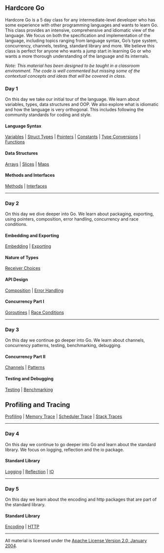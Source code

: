 ## Hardcore Go
Hardcore Go is a 5 day class for any intermediate-level developer who has some experience with other programming languages and wants to learn Go. This class provides an intensive, comprehensive and idiomatic view of the language. We focus on both the specification and implementation of the language, including topics ranging from language syntax, Go’s type system, concurrency, channels, testing, standard library and more. We believe this class is perfect for anyone who wants a jump start in learning Go or who wants a more thorough understanding of the language and its internals.

*Note: This material has been designed to be taught in a classroom environment. The code is well commented but missing some of the contextual concepts and ideas that will be covered in class.*

### Day 1
On this day we take our initial tour of the language. We learn about variables, types, data structures and OOP. We also explore what is idiomatic and how the language is very orthogonal. This includes following the community standards for coding and style.

#### Language Syntax
[Variables](../../topics/variables/readme.md) | 
[Struct Types](../../topics/struct_types/readme.md) | 
[Pointers](../../topics/pointers/readme.md) | 
[Constants](../../topics/constants/readme.md) | 
[Type Conversions](../../topics/type_conversions/readme.md) | 
[Functions](../../topics/functions/readme.md)

#### Data Structures
[Arrays](../../topics/arrays/readme.md) | 
[Slices](../../topics/slices/readme.md) | 
[Maps](../../topics/maps/readme.md)

#### Methods and Interfaces
[Methods](../../topics/methods/readme.md) | 
[Interfaces](../../topics/interfaces/readme.md)
___

### Day 2
On this day we dive deeper into Go. We learn about packaging, exporting, using pointers, composition, error handling, concurrency and race conditions.

#### Embedding and Exporting
[Embedding](../../topics/embedding/readme.md) | 
[Exporting](../../topics/exporting/readme.md)

#### Nature of Types
[Receiver Choices](../../topics/receiver_choices/readme.md)

#### API Design
[Composition](../../topics/composition/readme.md) | 
[Error Handling](../../topics/error_handling/readme.md)

#### Concurrency Part I
[Goroutines](../../topics/goroutines/readme.md) | 
[Race Conditions](../../topics/race_conditions/readme.md)
___

### Day 3
On this day we continue go deeper into Go. We learn about channels, concurrency patterns, testing, benchmarking, debugging.

#### Concurrency Part II
[Channels](../../topics/channels/readme.md) | 
[Patterns](../../topics/concurrency_patterns/readme.md)

#### Testing and Debugging
[Testing](../../topics/testing/readme.md) | 
[Benchmarking](../../topics/benchmarking/readme.md)

## Profiling and Tracing
[Profiling](../../topics/profiling/readme.md) | 
[Memory Trace](../../topics/memory_trace/readme.md) | 
[Scheduler Trace](../../topics/sched_trace/readme.md) | 
[Stack Traces](../../topics/stack_trace/readme.md)
___

### Day 4
On this day we continue to go deeper into Go and learn about the standard library. We focus on logging, reflection and the io package.

#### Standard Library
[Logging](../../logging/readme.md) | 
[Reflection](../../reflection/readme.md) | 
[IO](../../writers_readers/readme.md)
___

### Day 5
On this day we learn about the encoding and http packages that are part of the standard library.

#### Standard Library
[Encoding](../../encoding/readme.md) | 
[HTTP](../../http/readme.md)
___
All material is licensed under the [Apache License Version 2.0, January 2004](http://www.apache.org/licenses/LICENSE-2.0).
